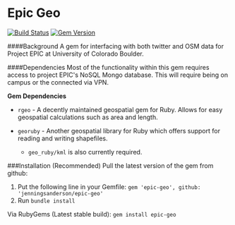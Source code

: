 Epic Geo
========
[![Build Status](https://travis-ci.org/jenningsanderson/epic-geo.svg?branch=master)](https://travis-ci.org/jenningsanderson/epic-geo)
[![Gem Version](https://badge.fury.io/rb/epic-geo.svg)](http://badge.fury.io/rb/epic-geo)

####Background
A gem for interfacing with both twitter and OSM data for Project EPIC at University of Colorado Boulder.

####Dependencies
Most of the functionality within this gem requires access to project EPIC's NoSQL Mongo database.  This will require being on campus or the connected via VPN.

**Gem Dependencies**
 - ```rgeo``` - A decently maintained geospatial gem for Ruby.  Allows for easy geospatial calculations such as area and length.

 - ```georuby``` - Another geospatial library for Ruby which offers support for reading and writing shapefiles.
 	- ```geo_ruby/kml``` is also currently required.

###Installation
(Recommended) Pull the latest version of the gem from github: 
  1. Put the following line in your Gemfile: ```gem 'epic-geo', github: 'jenningsanderson/epic-geo'```
  2. Run ```bundle install```

Via RubyGems (Latest stable build):
```gem install epic-geo```